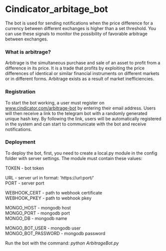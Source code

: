 # Cindicator_arbitage_bot

The bot is used for sending notifications when the price difference for a currency between different exchanges is higher than a set threshold.
You can use these signals to monitor the possibility of favorable arbitrage between exchanges.

### What is arbitrage?

Arbitrage is the simultaneous purchase and sale of an asset to profit from a difference in its price.
It is a trade that profits by exploiting the price differences of identical or similar financial
instruments on different markets or in different forms. Arbitrage exists as a result of market inefficiencies.

### Registration

To start the bot working, a user must register on www.cindicator.com/arbitrage-bot by entering their email address.
Users will then receive a link to the telegram bot with a randomly generated unique hash key.
By following the link, users will be automatically registered in the system and can start to communicate with the bot and receive notifications.

### Deployment

To deploy the bot, first, you need to create a local.py module in the config folder with server settings.
The module must contain these values:

TOKEN - bot token

URL - server url in format: 'https://url:port/' \
PORT - server port

WEBHOOK_CERT - path to webhook certificate \
WEBHOOK_PKEY - path to webhook pkey

MONGO_HOST - mongodb host \
MONGO_PORT - mongodb port \
MONGO_DB - mongodb name

MONGO_BOT_USER - mongodb user \
MONGO_BOT_PASSWORD - mongodb password

Run the bot with the command: *python ArbitrageBot.py*
